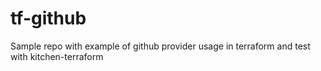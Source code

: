 # tf-github
Sample repo with example of github provider usage in terraform and test with kitchen-terraform
